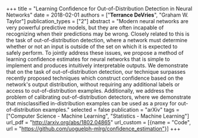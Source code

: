 +++
title = "Learning Confidence for Out-of-Distribution Detection in Neural Networks"
date = 2018-02-01
authors = ["**Terrance DeVries**", "Graham W. Taylor"]
publication_types = ["2"]
abstract = "Modern neural networks are very powerful predictive models, but they are often incapable of recognizing when their predictions may be wrong. Closely related to this is the task of out-of-distribution detection, where a network must determine whether or not an input is outside of the set on which it is expected to safely perform. To jointly address these issues, we propose a method of learning confidence estimates for neural networks that is simple to implement and produces intuitively interpretable outputs. We demonstrate that on the task of out-of-distribution detection, our technique surpasses recently proposed techniques which construct confidence based on the network's output distribution, without requiring any additional labels or access to out-of-distribution examples. Additionally, we address the problem of calibrating out-of-distribution detectors, where we demonstrate that misclassified in-distribution examples can be used as a proxy for out-of-distribution examples."
selected = false
publication = "arXiv"
tags = ["Computer Science - Machine Learning", "Statistics - Machine Learning"]
url_pdf = "http://arxiv.org/abs/1802.04865"
url_custom = [{name = "Code", url = "https://github.com/uoguelph-mlrg/confidence_estimation"}]
+++

